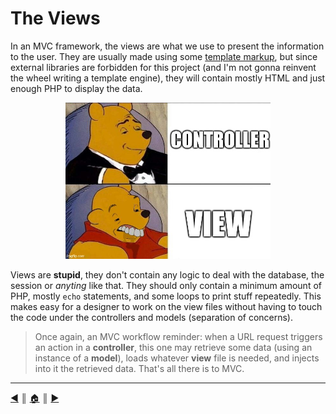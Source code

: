 # The Views
In an MVC framework, the views are what we use to present the information to the user. They are usually made using some [template markup](https://en.wikipedia.org/wiki/Web_template_system), but since external libraries are forbidden for this project (and I'm not gonna reinvent the wheel writing a template engine), they will contain mostly HTML and just enough PHP to display the data.

<p align="center"><img src="./images/controller_view.jpg" height="250" /></p>

Views are **stupid**, they don't contain any logic to deal with the database, the session or *anyting* like that. They should only contain a minimum amount of PHP, mostly `echo` statements, and some loops to print stuff repeatedly. This makes easy for a designer to work on the view files without having to touch the code under the controllers and models (separation of concerns).

> Once again, an MVC workflow reminder: when a URL request triggers an action in a **controller**, this one may retrieve some data (using an instance of a **model**), loads whatever **view** file is needed, and injects into it the retrieved data. That's all there is to MVC.

---
[:arrow_backward:][back] ║ [:house:][home] ║ [:arrow_forward:][next]

<!-- navigation -->
[home]: ../README.md
[back]: ./controller_class.md
[next]: ./camera.md